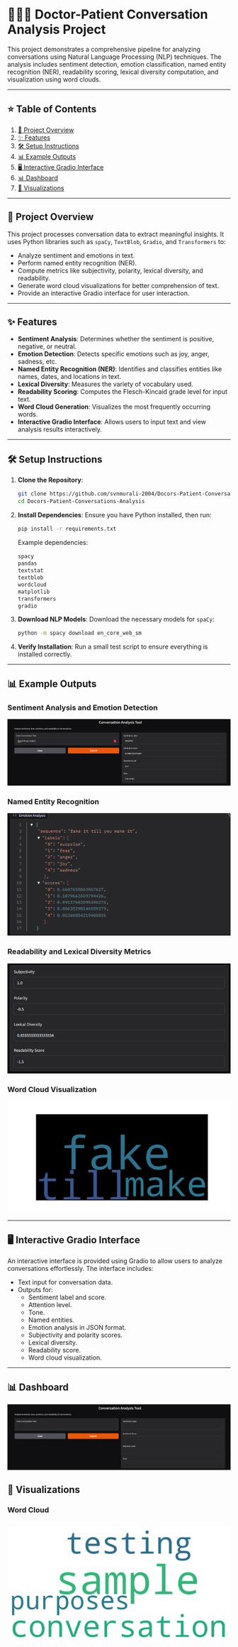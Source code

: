 
# 🧑🏻‍⚕️ Doctor-Patient Conversation Analysis Project

This project demonstrates a comprehensive pipeline for analyzing conversations using Natural Language Processing (NLP) techniques. The analysis includes sentiment detection, emotion classification, named entity recognition (NER), readability scoring, lexical diversity computation, and visualization using word clouds.

---

## ⭐ Table of Contents

1. [📖 Project Overview](#-project-overview)
2. [✨ Features](#-features)
3. [🛠️ Setup Instructions](#️-setup-instructions)
4. [📊 Example Outputs](#-example-outputs)
5. [🖥️ Interactive Gradio Interface](#️-interactive-gradio-interface)
6. [📊 Dashboard](#-dashboard)
7. [🎨 Visualizations](#-visualizations)

---

## 📖 Project Overview

This project processes conversation data to extract meaningful insights. It uses Python libraries such as `spaCy`, `TextBlob`, `Gradio`, and `Transformers` to:

- Analyze sentiment and emotions in text.
- Perform named entity recognition (NER).
- Compute metrics like subjectivity, polarity, lexical diversity, and readability.
- Generate word cloud visualizations for better comprehension of text.
- Provide an interactive Gradio interface for user interaction.

---

## ✨ Features

- **Sentiment Analysis**: Determines whether the sentiment is positive, negative, or neutral.
- **Emotion Detection**: Detects specific emotions such as joy, anger, sadness, etc.
- **Named Entity Recognition (NER)**: Identifies and classifies entities like names, dates, and locations in text.
- **Lexical Diversity**: Measures the variety of vocabulary used.
- **Readability Scoring**: Computes the Flesch-Kincaid grade level for input text.
- **Word Cloud Generation**: Visualizes the most frequently occurring words.
- **Interactive Gradio Interface**: Allows users to input text and view analysis results interactively.

---

## 🛠️ Setup Instructions

1. **Clone the Repository**:
   ```bash
   git clone https://github.com/svnmurali-2004/Docors-Patient-Conversations-Analysis
   cd Docors-Patient-Conversations-Analysis
   ```

2. **Install Dependencies**:
   Ensure you have Python installed, then run:
   ```bash
   pip install -r requirements.txt
   ```

   Example dependencies:
   ```
   spacy
   pandas
   textstat
   textblob
   wordcloud
   matplotlib
   transformers
   gradio
   ```

3. **Download NLP Models**:
   Download the necessary models for `spaCy`:
   ```bash
   python -m spacy download en_core_web_sm
   ```

4. **Verify Installation**:
   Run a small test script to ensure everything is installed correctly.

---
## 📊 Example Outputs

### Sentiment Analysis and Emotion Detection
![Sentiment Example](img/ex1.png)

### Named Entity Recognition
![NER Example](img/ex1.1.png)

### Readability and Lexical Diversity Metrics
![Readability Example](img/ex1.2.png)

### Word Cloud Visualization
![Word Cloud Example](img/ex1.3.png)

---

## 🖥️ Interactive Gradio Interface

An interactive interface is provided using Gradio to allow users to analyze conversations effortlessly. The interface includes:

- Text input for conversation data.
- Outputs for:
  - Sentiment label and score.
  - Attention level.
  - Tone.
  - Named entities.
  - Emotion analysis in JSON format.
  - Subjectivity and polarity scores.
  - Lexical diversity.
  - Readability score.
  - Word cloud visualization.

---

## 📊 Dashboard

![Dashboard](img/dashboard.png)



## 🎨 Visualizations

### Word Cloud
![Word Cloud](img/wordcloud.png)
---
